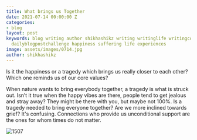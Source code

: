```yaml
---
title: What brings us Together
date: 2021-07-14 00:00:00 Z
categories:
- blog
layout: post
keywords: blog writing author shikhashikz writing writinglife writingcommunity dailyblogpost
  dailyblogpostchallenge happiness suffering life experiences
image: assets/images/0714.jpg
author: shikhashikz
---
```


Is it the happiness or a tragedy which brings us really closer to each other? Which one reminds us of our core values?

When nature wants to bring everybody together, a tragedy is what is struck out. Isn’t it true when the happy vibes are there, people tend to get jealous and stray away? They might be there with you, but maybe not 100%. Is a tragedy needed to bring everyone together? Are we more inclined towards grief? It's confusing. Connections who provide us unconditional support are the ones for whom times do not matter. 

![1507](https://user-images.githubusercontent.com/21696121/125937095-c7c5300e-38a8-49cf-9531-1de33545950c.png)
